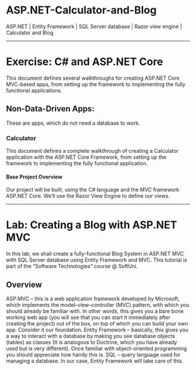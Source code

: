 # ASP.NET-Calculator-and-Blog
ASP.NET  |  Entity Framework  |  SQL Server database  |  Razor view engine  |  Calculator and Blog

*****************************************

# Exercise: C# and ASP.NET Core

This document defines several walkthroughs for creating ASP.NET Core MVC-based apps, from setting up the framework to implementing the fully functional applications.

## Non-Data-Driven Apps: 
These are apps, which do not need a database to work.

### Calculator
This document defines a complete walkthrough of creating a Calculator application with the ASP.NET Core Framework, from setting up the framework to implementing the fully functional application.

#### Base Project Overview
Our project will be built, using the C# language and the MVC framework ASP.NET Core. We’ll use the Razor View Engine to define our views.

*****************************************

# Lab: Creating a Blog with ASP.NET MVC

In this lab, we shall create a fully-functional Blog System in ASP.NET MVC with SQL Server database using Entity Framework and MVC. This tutorial is part of the “Software Technologies” course @ SoftUni.

## Overview
ASP.MVC – this is a web application framework developed by Microsoft, which implements the model–view–controller (MVC) pattern, with which you should already be familiar with. In other words, this gives you a bare bone working web app (you will see that you can start it immediately after creating the project) out of the box, on top of which you can build your own app. Consider it our foundation.
Entity Framework – basically, this gives you a way to interact with a database by making you see database objects (tables) as classes (It is analogous to Doctrine, which you have already used but is very different). Once familiar with object-oriented programming you should appreciate how handy this is.
SQL – query language used for managing a database. In our case, Entity Framework will take care of this.
